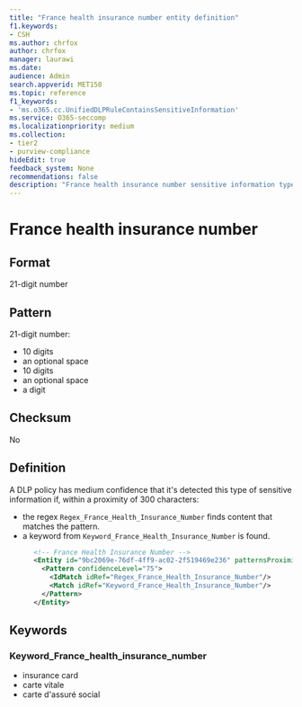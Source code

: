 ```yaml
---
title: "France health insurance number entity definition"
f1.keywords:
- CSH
ms.author: chrfox
author: chrfox
manager: laurawi
ms.date:
audience: Admin
search.appverid: MET150
ms.topic: reference
f1_keywords:
- 'ms.o365.cc.UnifiedDLPRuleContainsSensitiveInformation'
ms.service: O365-seccomp
ms.localizationpriority: medium
ms.collection:
- tier2
- purview-compliance
hideEdit: true
feedback_system: None
recommendations: false
description: "France health insurance number sensitive information type entity definition."
---
```


# France health insurance number

## Format

21-digit number

## Pattern

21-digit number:

- 10 digits
- an optional space
- 10 digits
- an optional space
- a digit

## Checksum

No

## Definition

A DLP policy has medium confidence that it's detected this type of sensitive information if, within a proximity of 300 characters:

- the regex `Regex_France_Health_Insurance_Number` finds content that matches the pattern.
- a keyword from `Keyword_France_Health_Insurance_Number` is found.

```xml
      <!-- France Health Insurance Number -->
      <Entity id="9bc2069e-76df-4ff9-ac02-2f519469e236" patternsProximity="300" recommendedConfidence="75">
        <Pattern confidenceLevel="75">
          <IdMatch idRef="Regex_France_Health_Insurance_Number"/>
          <Match idRef="Keyword_France_Health_Insurance_Number"/>
        </Pattern>
      </Entity>
```
## Keywords

### Keyword_France_health_insurance_number

- insurance card
- carte vitale
- carte d'assuré social